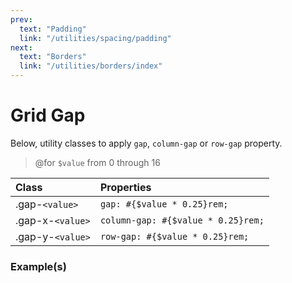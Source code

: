```yaml
---
prev:
  text: "Padding"
  link: "/utilities/spacing/padding"
next:
  text: "Borders"
  link: "/utilities/borders/index"
---
```


# Grid Gap

Below, utility classes to apply `gap`, `column-gap` or `row-gap` property.

> @for `$value` from 0 through 16

| Class            | Properties                         |
| :--------------- | :--------------------------------- |
| .gap-`<value>`   | `gap: #{$value * 0.25}rem;`        |
| .gap-x-`<value>` | `column-gap: #{$value * 0.25}rem;` |
| .gap-y-`<value>` | `row-gap: #{$value * 0.25}rem;`    |

### Example(s)

<div class="flex-row flex-wrap justify-center gap-2 radius-8 p-6 mt-8" style="background-color: var(--vp-c-bg-alt);">
  <div class="h-12 radius-4" style="width: calc((100% / 3) - 8px); background-color: var(--vp-c-brand-3);" />
  <div class="h-12 radius-4" style="width: calc((100% / 3) - 8px); background-color: var(--vp-c-brand-3);" />
  <div class="h-12 radius-4" style="width: calc((100% / 3) - 8px); background-color: var(--vp-c-brand-3);" />
  <div class="h-12 radius-4" style="width: calc((100% / 3) - 8px); background-color: var(--vp-c-brand-3);" />
  <div class="h-12 radius-4" style="width: calc((100% / 3) - 8px); background-color: var(--vp-c-brand-3);" />
  <div class="h-12 radius-4" style="width: calc((100% / 3) - 8px); background-color: var(--vp-c-brand-3);" />
  <div class="h-12 radius-4" style="width: calc((100% / 3) - 8px); background-color: var(--vp-c-brand-3);" />
  <div class="h-12 radius-4" style="width: calc((100% / 3) - 8px); background-color: var(--vp-c-brand-3);" />
  <div class="h-12 radius-4" style="width: calc((100% / 3) - 8px); background-color: var(--vp-c-brand-3);" />
</div>

```html
<div class="flex-row flex-wrap gap-2">
  <div class="w-1/3 h-12 ..."></div>
  <div class="w-1/3 h-12 ..."></div>
  <div class="w-1/3 h-12 ..."></div>
  <div class="w-1/3 h-12 ..."></div>
  <div class="w-1/3 h-12 ..."></div>
  <div class="w-1/3 h-12 ..."></div>
  <div class="w-1/3 h-12 ..."></div>
  <div class="w-1/3 h-12 ..."></div>
  <div class="w-1/3 h-12 ..."></div>
</div>
```

<div class="flex-row justify-center gap-x-2 radius-8 p-6" style="background-color: var(--vp-c-bg-alt);">
  <div class="h-12 radius-4" style="width: calc((100% / 3) - 8px); background-color: var(--vp-c-brand-3);" />
  <div class="h-12 radius-4" style="width: calc((100% / 3) - 8px); background-color: var(--vp-c-brand-3);" />
  <div class="h-12 radius-4" style="width: calc((100% / 3) - 8px); background-color: var(--vp-c-brand-3);" />
</div>

```html
<div class="flex-row gap-x-2">
  <div class="w-1/3 h-12 ..."></div>
  <div class="w-1/3 h-12 ..."></div>
  <div class="w-1/3 h-12 ..."></div>
</div>
```

<div class="flex-column gap-y-2 radius-8 p-6" style="background-color: var(--vp-c-bg-alt);">
  <div class="w-1/1 h-12 radius-4" style="background-color: var(--vp-c-brand-3);" />
  <div class="w-1/1 h-12 radius-4" style="background-color: var(--vp-c-brand-3);" />
  <div class="w-1/1 h-12 radius-4" style="background-color: var(--vp-c-brand-3);" />
</div>

```html
<div class="flex-row gap-y-2">
  <div class="w-1/1 h-12 ..."></div>
  <div class="w-1/1 h-12 ..."></div>
  <div class="w-1/1 h-12 ..."></div>
</div>
```
